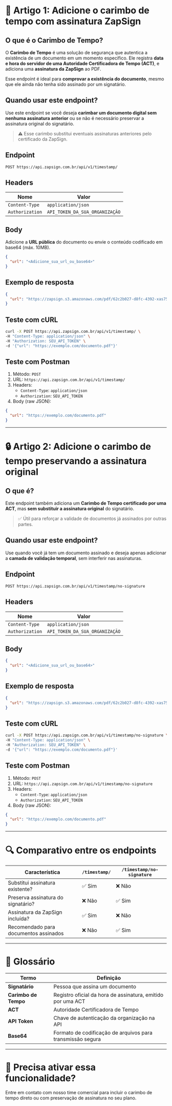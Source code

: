 
# 🧭 Artigo 1: Adicione o carimbo de tempo com assinatura ZapSign

## O que é o Carimbo de Tempo?

O **Carimbo de Tempo** é uma solução de segurança que autentica a existência de um documento em um momento específico. Ele registra **data e hora do servidor de uma Autoridade Certificadora de Tempo (ACT)**, e adiciona uma **assinatura da ZapSign** ao PDF.

Esse endpoint é ideal para **comprovar a existência do documento**, mesmo que ele ainda não tenha sido assinado por um signatário.

## Quando usar este endpoint?

Use este endpoint se você deseja **carimbar um documento digital sem nenhuma assinatura anterior** ou se não é necessário preservar a assinatura original do signatário.

> ⚠️ Esse carimbo substitui eventuais assinaturas anteriores pelo certificado da ZapSign.

## Endpoint

```
POST https://api.zapsign.com.br/api/v1/timestamp/
```

## Headers

| Nome           | Valor                     |
|----------------|---------------------------|
| `Content-Type` | `application/json`        |
| `Authorization`| `API_TOKEN_DA_SUA_ORGANIZAÇÃO` |

## Body

Adicione a **URL pública** do documento ou envie o conteúdo codificado em base64 (máx. 10MB).

```json
{
  "url": "<Adicione_sua_url_ou_base64>"
}
```

## Exemplo de resposta

```json
{
  "url": "https://zapsign.s3.amazonaws.com/pdf/62c2b027-d8fc-4392-xas75-f3c46c3cfc7a/d33336-4182-8c8b-ded5287e4c0f.pdf"
}
```

## Teste com cURL

```bash
curl -X POST https://api.zapsign.com.br/api/v1/timestamp/ \
-H "Content-Type: application/json" \
-H "Authorization: SEU_API_TOKEN" \
-d '{"url": "https://exemplo.com/documento.pdf"}'
```

## Teste com Postman

1. Método: `POST`
2. URL: `https://api.zapsign.com.br/api/v1/timestamp/`
3. Headers:
   - `Content-Type`: `application/json`
   - `Authorization`: `SEU_API_TOKEN`
4. Body (raw JSON):

```json
{
  "url": "https://exemplo.com/documento.pdf"
}
```

---

# 🔒 Artigo 2: Adicione o carimbo de tempo preservando a assinatura original

## O que é?

Este endpoint também adiciona um **Carimbo de Tempo certificado por uma ACT**, mas **sem substituir a assinatura original** do signatário.

> ✅ Útil para reforçar a validade de documentos já assinados por outras partes.

## Quando usar este endpoint?

Use quando você já tem um documento assinado e deseja apenas adicionar a **camada de validação temporal**, sem interferir nas assinaturas.

## Endpoint

```
POST https://api.zapsign.com.br/api/v1/timestamp/no-signature
```

## Headers

| Nome           | Valor                     |
|----------------|---------------------------|
| `Content-Type` | `application/json`        |
| `Authorization`| `API_TOKEN_DA_SUA_ORGANIZAÇÃO` |

## Body

```json
{
  "url": "<Adicione_sua_url_ou_base64>"
}
```

## Exemplo de resposta

```json
{
  "url": "https://zapsign.s3.amazonaws.com/pdf/62c2b027-d8fc-4392-xas75-f3c46c3cfc7a/d33336-4182-8c8b-ded5287e4c0f.pdf"
}
```

## Teste com cURL

```bash
curl -X POST https://api.zapsign.com.br/api/v1/timestamp/no-signature \
-H "Content-Type: application/json" \
-H "Authorization: SEU_API_TOKEN" \
-d '{"url": "https://exemplo.com/documento.pdf"}'
```

## Teste com Postman

1. Método: `POST`
2. URL: `https://api.zapsign.com.br/api/v1/timestamp/no-signature`
3. Headers:
   - `Content-Type`: `application/json`
   - `Authorization`: `SEU_API_TOKEN`
4. Body (raw JSON):

```json
{
  "url": "https://exemplo.com/documento.pdf"
}
```

---

# 🔍 Comparativo entre os endpoints

| Característica                        | `/timestamp/`                        | `/timestamp/no-signature`                |
|--------------------------------------|--------------------------------------|------------------------------------------|
| Substitui assinatura existente?      | ✅ Sim                               | ❌ Não                                   |
| Preserva assinatura do signatário?   | ❌ Não                               | ✅ Sim                                   |
| Assinatura da ZapSign incluída?      | ✅ Sim                               | ❌ Não                                   |
| Recomendado para documentos assinados| ❌ Não                               | ✅ Sim                                   |

---

# 📌 Glossário

| Termo | Definição |
|-------|----------|
| **Signatário** | Pessoa que assina um documento |
| **Carimbo de Tempo** | Registro oficial da hora de assinatura, emitido por uma ACT |
| **ACT** | Autoridade Certificadora de Tempo |
| **API Token** | Chave de autenticação da organização na API |
| **Base64** | Formato de codificação de arquivos para transmissão segura |

---

# 🤝 Precisa ativar essa funcionalidade?

Entre em contato com nosso time comercial para incluir o carimbo de tempo direto ou com preservação de assinatura no seu plano.

